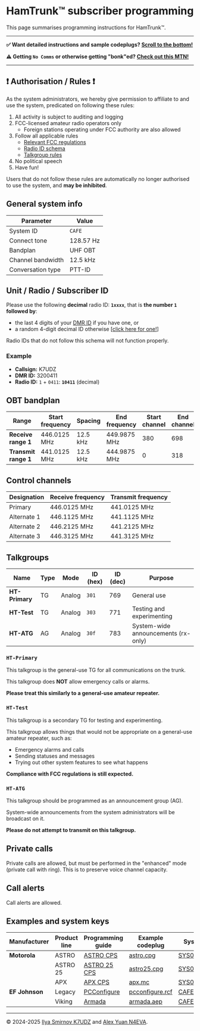 HamTrunk™ subscriber programming
================================

This page summarises programming instructions for HamTrunk™.

---

**✅ Want detailed instructions and sample codeplugs? [Scroll to the bottom!](#examples-and-system-keys)**

**⚠️ Getting `No Comms` or otherwise getting "bonk"ed? [Check out this MTN!](./assets/MTN-0075B-18-NA.pdf)**

---

## ❗ Authorisation / Rules ❗

As the system administrators, we hereby give permission to affiliate to and use the system, predicated on following these rules:

1. All activity is subject to auditing and logging
2. FCC-licensed amateur radio operators only
    - Foreign stations operating under FCC authority are also allowed
3. Follow all applicable rules
    - [Relevant FCC regulations](https://www.ecfr.gov/current/title-47/chapter-I/subchapter-D/part-97)
    - [Radio ID schema](#unit--radio--subscriber-id)
    - [Talkgroup rules](#talkgroups)
4. No political speech
5. Have fun!

Users that do not follow these rules are automatically no longer authorised to use the system, and **may be inhibited**.

## General system info

| Parameter         | Value     |
|-------------------|-----------|
| System ID         | `CAFE`    |
| Connect tone      | 128.57 Hz |
| Bandplan          | UHF OBT   |
| Channel bandwidth | 12.5 kHz  |
| Conversation type | PTT-ID    |

## Unit / Radio / Subscriber ID

Please use the following **decimal** radio ID: **`1xxxx`**, that is **the number `1` followed by**:

- the last 4 digits of your [DMR ID](https://radioid.net/database) if you have one, or
- a random 4-digit decimal ID otherwise [[click here for one!](https://www.random.org/integers/?num=1&min=1&max=9999&col=1&base=10&format=html&rnd=new)]

Radio IDs that do not follow this schema will not function properly.

### Example

- **Callsign:** K7UDZ
- **DMR ID:** 3200411
- **Radio ID:** `1` + `0411`: **`10411`** (decimal)


## OBT bandplan

| Range                | Start frequency | Spacing  | End frequency | Start channel | End channel |
|----------------------|-----------------|----------|---------------|---------------|-------------|
| **Receive range 1**  | 446.0125 MHz    | 12.5 kHz | 449.9875 MHz  | 380           | 698         |
| **Transmit range 1** | 441.0125 MHz    | 12.5 kHz | 444.9875 MHz  | 0             | 318         |

## Control channels

| Designation | Receive frequency | Transmit frequency |
|-------------|-------------------|--------------------|
| Primary     | 446.0125 MHz      | 441.0125 MHz       |
| Alternate 1 | 446.1125 MHz      | 441.1125 MHz       |
| Alternate 2 | 446.2125 MHz      | 441.2125 MHz       |
| Alternate 3 | 446.3125 MHz      | 441.3125 MHz       |

## Talkgroups

| Name           | Type | Mode   | ID (hex) | ID (dec) | Purpose                             |
|----------------|------|--------|----------|----------|-------------------------------------|
| **HT-Primary** | TG   | Analog |  `301`   | 769      | General use                         |
| **HT-Test**    | TG   | Analog |  `303`   | 771      | Testing and experimenting           |
| **HT-ATG**     | AG   | Analog |  `30f`   | 783      | System-wide announcements (rx-only) |

### `HT-Primary`

This talkgroup is the general-use TG for all communications on the trunk.

This talkgroup does **NOT** allow emergency calls or alarms.

**Please treat this similarly to a general-use amateur repeater.**

### `HT-Test`

This talkgroup is a secondary TG for testing and experimenting.

This talkgroup allows things that would not be appropriate on a general-use amateur repeater, such as:

- Emergency alarms and calls
- Sending statuses and messages
- Trying out other system features to see what happens

**Compliance with FCC regulations is still expected.**

### `HT-ATG`

This talkgroup should be programmed as an announcement group (AG).

System-wide announcements from the system administrators will be broadcast on it.

**Please do not attempt to transmit on this talkgroup.**

## Private calls

Private calls are allowed, but must be performed in the "enhanced" mode (private call with ring). This is to preserve voice channel capacity.

## Call alerts

Call alerts are allowed.

## Examples and system keys

| Manufacturer   | Product line | Programming guide                      | Example codeplug                                                                                                             | System key                                                                                                             |
|----------------|--------------|----------------------------------------|------------------------------------------------------------------------------------------------------------------------------|------------------------------------------------------------------------------------------------------------------------|
| **Motorola**   | ASTRO        | [ASTRO CPS](./guides/astro.md)         | [astro.cpg](https://www.dropbox.com/scl/fi/0k0nqi67kjiwcsnq4nhgd/astro.cpg?rlkey=i8dnpp1bvm05r6oa4kwr4vtcq&dl=1)             | [SYS0CAFE.KEY](https://www.dropbox.com/scl/fi/uthcu5lm1obst902yivw5/SYS0CAFE.KEY?rlkey=2761lfo3hs69qwgzqgcpcwmbo&dl=1) |
|                | ASTRO 25     | [ASTRO 25 CPS](./guides/astro25.md)    | [astro25.cpg](https://www.dropbox.com/scl/fi/7nn6tymg6omtb3kqk2p69/astro25.cpg?rlkey=viqb8q5r1kja7twrwl2145a46&dl=1)         | [SYS0CAFE.KEY](https://www.dropbox.com/scl/fi/uthcu5lm1obst902yivw5/SYS0CAFE.KEY?rlkey=2761lfo3hs69qwgzqgcpcwmbo&dl=1) |
|                | APX          | [APX CPS](./guides/apx.md)             | [apx.mc](https://www.dropbox.com/scl/fi/vz573sfldh76iy315ko3u/apx.mc?rlkey=ycwvgeqx33z737jbq0e83uvfg&dl=1)                   | [SYS0CAFE.KEY](https://www.dropbox.com/scl/fi/uthcu5lm1obst902yivw5/SYS0CAFE.KEY?rlkey=2761lfo3hs69qwgzqgcpcwmbo&dl=1) |
| **EF Johnson** | Legacy       | [PCConfigure](./guides/pcconfigure.md) | [pcconfigure.rcf](https://www.dropbox.com/scl/fi/egs7hjuukdgx3vhlezfst/pcconfigure.rcf?rlkey=hplphomfpwavk58ogehisfd9u&dl=1) | [CAFE.key](https://www.dropbox.com/scl/fi/p1rt7p9by940kyozb99c1/CAFE.key?rlkey=mhef1ge8zuf4fn6bxo6wtfu43&dl=1)         |
|                | Viking       | [Armada](./guides/armada.md)           | [armada.aep](https://www.dropbox.com/scl/fi/wd7bn0mkclfxyjh458wq7/armada.aep?rlkey=y8f6gqwfockw9906ldljowv2z&dl=1)           | [CAFE.akey](https://www.dropbox.com/scl/fi/4nzgg1ljvd7v0pouk1i4u/CAFE.akey?rlkey=4bcwjrjhzzy14o38r1vflrbdn&dl=1)       |


---
&copy; 2024-2025 [Ilya Smirnov K7UDZ](http://github.com/ilyacodes) and [Alex Yuan N4EVA](http://github.com/alexhanyuan).
